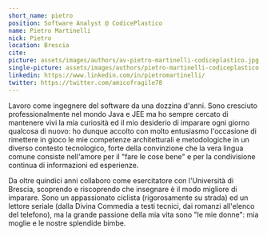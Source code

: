 ```yaml
---
short_name: pietro
position: Software Analyst @ CodicePlastico
name: Pietro Martinelli
nick: Pietro
location: Brescia
cite: 
picture: assets/images/authors/av-pietro-martinelli-codiceplastico.jpg
single-picture: assets/images/authors/pietro-martinelli-codiceplastico.jpg
linkedin: https://www.linkedin.com/in/pietromartinelli/
twitter: https://twitter.com/amicofragile78
---
```

<p>Lavoro come ingegnere del software da una dozzina d'anni. Sono cresciuto professionalmente nel mondo Java e JEE ma ho sempre cercato di mantenere vivi la mia curiosità ed il mio desiderio di imparare ogni giorno qualcosa di nuovo: ho dunque accolto con molto entusiasmo l'occasione di rimettere in gioco le mie competenze architetturali e metodologiche in un diverso contesto tecnologico, forte della convinzione che la vera lingua comune consiste nell'amore per il "fare le cose bene" e per la condivisione continua di informazioni ed esperienze.</p>
<p> Da oltre quindici anni collaboro come esercitatore con l'Università di Brescia, scoprendo e riscoprendo che insegnare è il modo migliore di imparare. Sono un appassionato ciclista (rigorosamente su strada) ed un lettore seriale (dalla Divina Commedia a testi tecnici, dai romanzi all'elenco del telefono), ma la grande passione della mia vita sono "le mie donne": mia moglie e le nostre splendide bimbe.</p>